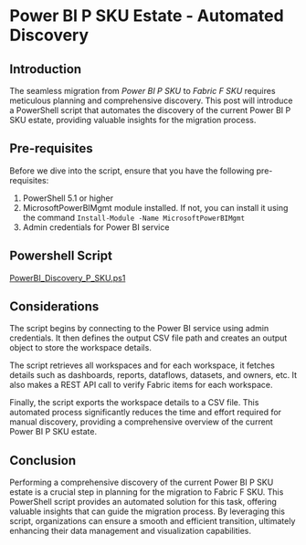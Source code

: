 # Power BI P SKU Estate - Automated Discovery

## Introduction

The seamless migration from *Power BI P SKU* to *Fabric F SKU* requires meticulous planning and comprehensive discovery. This post will introduce a PowerShell script that automates the discovery of the current Power BI P SKU estate, providing valuable insights for the migration process.

## Pre-requisites

Before we dive into the script, ensure that you have the following pre-requisites:

1. PowerShell 5.1 or higher
2. MicrosoftPowerBIMgmt module installed. If not, you can install it using the command `Install-Module -Name MicrosoftPowerBIMgmt`
3. Admin credentials for Power BI service

## Powershell Script

[PowerBI_Discovery_P_SKU.ps1](https://github.com/gyanisinha/allthingsdata/blob/68d594f6edd8f3aef99e555c97b8785f9bbd4fba/P2F-SKU-migration/discovery/PowerBI_Discovery_P_SKU.ps1)

## Considerations

The script begins by connecting to the Power BI service using admin credentials. It then defines the output CSV file path and creates an output object to store the workspace details.

The script retrieves all workspaces and for each workspace, it fetches details such as dashboards, reports, dataflows, datasets, and owners, etc. It also makes a REST API call to verify Fabric items for each workspace.

Finally, the script exports the workspace details to a CSV file. This automated process significantly reduces the time and effort required for manual discovery, providing a comprehensive overview of the current Power BI P SKU estate.

## Conclusion

Performing a comprehensive discovery of the current Power BI P SKU estate is a crucial step in planning for the migration to Fabric F SKU. This PowerShell script provides an automated solution for this task, offering valuable insights that can guide the migration process. By leveraging this script, organizations can ensure a smooth and efficient transition, ultimately enhancing their data management and visualization capabilities.
